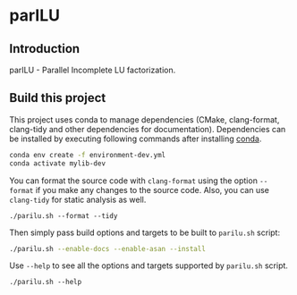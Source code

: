 # parILU

## Introduction

parILU - Parallel Incomplete LU factorization.

## Build this project

This project uses conda to manage dependencies (CMake, clang-format, clang-tidy
and other dependencies for documentation). Dependencies can be installed by
executing following commands after installing [conda](https://docs.conda.io/en/latest/miniconda.html).
```sh
conda env create -f environment-dev.yml
conda activate mylib-dev
```

You can format the source code with `clang-format` using the option `--format` if you
make any changes to the source code. Also, you can use `clang-tidy` for static analysis
as well.
```
./parilu.sh --format --tidy
```

Then simply pass build options and targets to be built to `parilu.sh` script:
```sh
./parilu.sh --enable-docs --enable-asan --install
```

Use `--help` to see all the options and targets supported by `parilu.sh` script.
```
./parilu.sh --help
```
